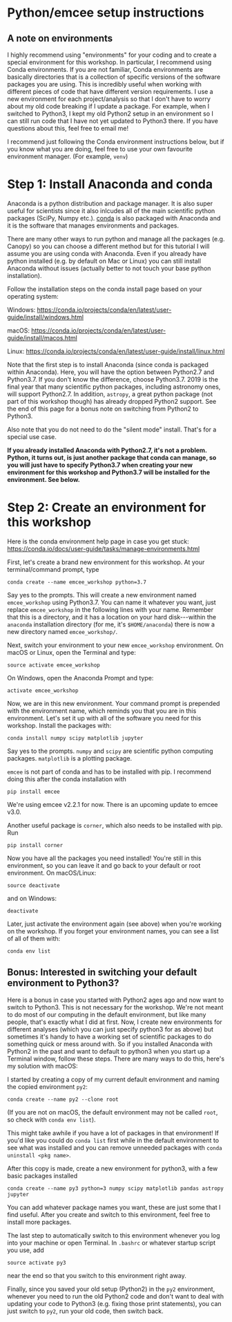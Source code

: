 # Python/emcee setup instructions

## A note on environments

I highly recommend using "environments" for your coding and to create a special environment for this workshop. In particular, I recommend using Conda environments. If you are not familiar, Conda environments are basically directories that is a collection of specific versions of the software packages you are using. This is incredibly useful when working with different pieces of code that have different version requirements. I use a new environment for each project/analysis so that I don't have to worry about my old code breaking if I update a package. For example, when I switched to Python3, I kept my old Python2 setup in an environment so I can still run code that I have not yet updated to Python3 there. If you have questions about this, feel free to email me!

I recommend just following the Conda environment instructions below, but if you know what you are doing, feel free to use your own favourite environment manager. (For example, `venv`)

# Step 1: Install Anaconda and conda

Anaconda is a python distribution and package manager. It is also super useful for scientists since it also inlcudes all of the main scientific python packages (SciPy, Numpy etc.). [conda](https://conda.io/docs/index.html) is also packaged with Anaconda and it is the software that manages environments and packages. 

There are many other ways to run python and manage all the packages (e.g. Canopy) so you can choose a different method but for this tutorial I will assume you are using conda with Anaconda. Even if you already have python installed (e.g. by default on Mac or Linux) you can still install Anaconda without issues (actually better to not touch your base python installation).

Follow the installation steps on the conda install page based on your operating system:

Windows: https://conda.io/projects/conda/en/latest/user-guide/install/windows.html

macOS: https://conda.io/projects/conda/en/latest/user-guide/install/macos.html

Linux: https://conda.io/projects/conda/en/latest/user-guide/install/linux.html

Note that the first step is to install Anaconda (since conda is packaged within Anaconda). Here, you will have the option between Python2.7 and Python3.7. If you don't know the difference, choose Python3.7. 2019 is the final year that many scientific python packages, including astronomy ones, will support Python2.7. In addition, `astropy`, a great python package (not part of this workshop though) has already dropped Python2 support. See the end of this page for a bonus note on switching from Python2 to Python3.

Also note that you do not need to do the "silent mode" install. That's for a special use case.

**If you already installed Anaconda with Python2.7, it's not a problem. Python, it turns out, is just another package that conda can manage, so you will just have to specify Python3.7 when creating your new environment for this workshop and Python3.7 will be installed for the environment. See below.**

# Step 2: Create an environment for this workshop

Here is the conda environment help page in case you get stuck: https://conda.io/docs/user-guide/tasks/manage-environments.html

First, let's create a brand new environment for this workshop. At your terminal/command prompt, type
```
conda create --name emcee_workshop python=3.7
```
Say yes to the prompts. This will create a new environment named `emcee_workshop` using Python3.7. You can name it whatever you want, just replace `emcee_workshop` in the following lines with your name. Remember that this is a directory, and it has a location on your hard disk---within the `anaconda` installation directory (for me, it's `$HOME/anaconda`) there is now a new directory named `emcee_workshop/`.

Next, switch your environment to your new `emcee_workshop` environment. On macOS or Linux, open the Terminal and type:
```
source activate emcee_workshop
```
On Windows, open the Anaconda Prompt and type:
```
activate emcee_workshop
```

Now, we are in this new environment. Your command prompt is prepended with the environment name, which reminds you that you are in this environment. Let's set it up with all of the software you need for this workshop. Install the packages with:
```
conda install numpy scipy matplotlib jupyter
```
Say yes to the prompts. `numpy` and `scipy` are scientific python computing packages. `matplotlib` is a plotting package.

`emcee` is not part of conda and has to be installed with pip. I recommend doing this after the conda installation with
```
pip install emcee
```
We're using emcee v2.2.1 for now. There is an upcoming update to emcee v3.0.

Another useful package is `corner`, which also needs to be installed with pip. Run
```
pip install corner
```

Now you have all the packages you need installed! You're still in this environment, so you can leave it and go back to your default or root environment. On macOS/Linux:
```
source deactivate
```
and on Windows:
```
deactivate
```

Later, just activate the environment again (see above) when you're working on the workshop. If you forget your environment names, you can see a list of all of them with:
```
conda env list
```

## Bonus: Interested in switching your default environment to Python3?

Here is a bonus in case you started with Python2 ages ago and now want to switch to Python3. This is not necessary for the workshop. We're not meant to do most of our computing in the default environment, but like many people, that's exactly what I did at first. Now, I create new environments for different analyses (which you can just specify python3 for as above) but sometimes it's handy to have a working set of scientific packages to do something quick or mess around with. So if you installed Anaconda with Python2 in the past and want to default to python3 when you start up a Terminal window, follow these steps. There are many ways to do this, here's my solution with macOS:

I started by creating a copy of my current default environment and naming the copied environment `py2`:
```
conda create --name py2 --clone root
```
(If you are not on macOS, the default environment may not be called `root`, so check with `conda env list`).

This might take awhile if you have a lot of packages in that environment! If you'd like you could do `conda list` first while in the default environment to see what was installed and you can remove unneeded packages with `conda uninstall <pkg name>`.

After this copy is made, create a new environment for python3, with a few basic packages installed
```
conda create --name py3 python=3 numpy scipy matplotlib pandas astropy jupyter
```
You can add whatever package names you want, these are just some that I find useful. After you create and switch to this environment, feel free to install more packages.

The last step to automatically switch to this environment whenever you log into your machine or open Terminal. In `.bashrc` or whatever startup script you use, add
```
source activate py3
```
near the end so that you switch to this environment right away. 

Finally, since you saved your old setup (Python2) in the `py2` environment, whenever you need to run the old Python2 code and don't want to deal with updating your code to Python3 (e.g. fixing those print statements), you can just switch to `py2`, run your old code, then switch back.
